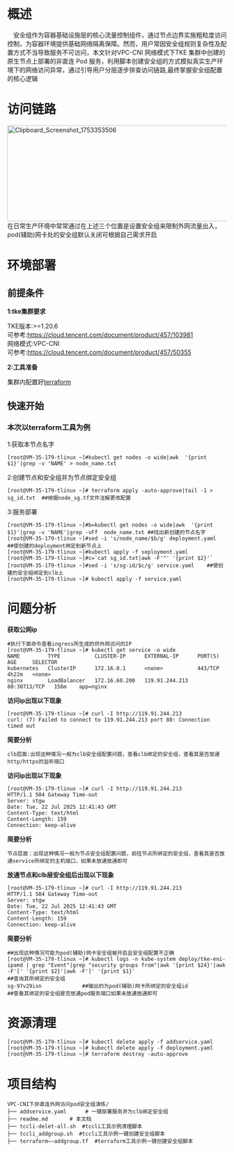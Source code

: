 # 概述
&emsp;安全组作为容器基础设施层的核心流量控制组件，通过节点边界实施粗粒度访问控制，为容器环境提供基础网络隔离保障。然而，用户常因安全组规则复杂性及配置方式不当导致服务不可访问，本文针对VPC-CNI 网络模式下TKE 集群中创建的原生节点上部署的非直连 Pod 服务，利用脚本创建安全组的方式模拟真实生产环境下的网络访问异常，通过引导用户分层逐步排查访问链路,最终掌握安全组配置的核心逻辑


# 访问链路
[<img width="929" height="220" alt="Clipboard_Screenshot_1753353506" src="https://github.com/user-attachments/assets/50b64512-e76f-4f4f-9174-adac68714031" />
](https://github.com/aliantli/sg_playbook_1/blob/f5b921b874729aa0ed684486e7a746d45ffb5d23/playbook/VPC-CNI%E4%B8%8B%E9%9D%9E%E7%9B%B4%E8%BF%9E%E5%A4%96%E7%BD%91%E8%AE%BF%E9%97%AEpod%E5%AE%89%E5%85%A8%E7%BB%84%E6%BC%94%E7%BB%83/image/service_flowchart.png)
<br>在日常生产环境中常常通过在上述三个位置是设置安全组来限制外网流量出入，pod(辅助)网卡处的安全组默认关闭可根据自己需求开启
# 环境部署
## 前提条件
**1:tke集群要求**

TKE版本:>=1.20.6
<br>可参考:https://cloud.tencent.com/document/product/457/103981<br>
网络模式:VPC-CNI<br>
可参考:https://cloud.tencent.com/document/product/457/50355

**2:工具准备**

集群内配置好[terraform](https://developer.hashicorp.com/terraform)
## 快速开始

### 本次以terraform工具为例
1:获取本节点名字
```
[root@VM-35-179-tlinux ~]#kubectl get nodes -o wide|awk  '{print $1}'|grep -v 'NAME' > node_name.txt
```
2:创建节点和安全组并为节点绑定安全组
```
[root@VM-35-179-tlinux ~]# terraform apply -auto-approve|tail -1 > sg_id.txt  ##根据node_sg.tf文件注解更改配置
```
3:服务部署
```
[root@VM-35-179-tlinux ~]#b=kubectl get nodes -o wide|awk  '{print $1}'|grep -v 'NAME'|grep -vFf  node_name.txt ##找出新创建的节点名字
[root@VM-35-179-tlinux ~]#sed -i 's/node_name/$b/g' deployment.yaml    ##使创建的deployment绑定到新节点上
[root@VM-35-179-tlinux ~]#kubectl apply -f seployment.yaml
[root@VM-35-179-tlinux ~]#c=`cat sg_id.txt|awk -F'"' '{print $2}'`    
[root@VM-35-179-tlinux ~]#sed -i 's/sg-id/$c/g' service.yaml    ##使创建的安全组绑定到clb上
[root@VM-35-179-tlinux ~]# kubectl apply -f service.yaml
```

# 问题分析
**获取公网ip**
```
#执行下面命令查看ingress所生成的供外网访问的IP
[root@VM-35-179-tlinux ~]# kubectl get service -o wide
NAME         TYPE           CLUSTER-IP      EXTERNAL-IP      PORT(S)        AGE     SELECTOR
kubernetes   ClusterIP      172.16.0.1      <none>           443/TCP        4h22m   <none>
nginx        LoadBalancer   172.16.60.200   119.91.244.213   80:30713/TCP   156m    app=nginx
```
**访问ip出现以下现象**
```
[root@VM-35-179-tlinux ~]# curl -I http://119.91.244.213
curl: (7) Failed to connect to 119.91.244.213 port 80: Connection timed out
```
**简要分析**
```
clb层面:出现这种情况一般为clb安全组配置问题，查看clb绑定的安全组，查看其是否放通http/https的监听端口
```
**访问ip出现以下现象**
```
[root@VM-35-179-tlinux ~]# curl -I http://119.91.244.213
HTTP/1.1 504 Gateway Time-out
Server: stgw
Date: Tue, 22 Jul 2025 12:41:43 GMT
Content-Type: text/html
Content-Length: 159
Connection: keep-alive
```
**简要分析**
```
节点层面：出现这种情况一般为节点安全组配置问题，前往节点所绑定的安全组，查看其是否放通service所绑定的主机端口，如果未放通放通即可
```
**放通节点和clb层安全组后出现以下现象**
```
[root@VM-35-179-tlinux ~]# curl -I http://119.91.244.213
HTTP/1.1 504 Gateway Time-out
Server: stgw
Date: Tue, 22 Jul 2025 12:41:43 GMT
Content-Type: text/html
Content-Length: 159
Connection: keep-alive
```
**简要分析**
```
##出现这种情况可能为pod(辅助)网卡安全组被开启且安全组配置不正确
[root@VM-35-179-tlinux ~]# kubectl logs -n kube-system deploy/tke-eni-ipamd | grep "Event"|grep "security groups from"|awk '{print $24}'|awk -F'[' '{print $2}'|awk -F']' '{print $1}'                            ##查询其所绑定的安全组
sg-97v29isn             ##输出的为pod(辅助)网卡所绑定的安全组id
##查看其绑定的安全组是否放通pod服务端口如果未放通放通即可
```
# 资源清理
```
[root@VM-35-179-tlinux ~]# kubectl delete apply -f addservice.yaml
[root@VM-35-179-tlinux ~]# kubectl delete apply -f deployment.yaml
[root@VM-35-179-tlinux ~]# terraform destroy -auto-approve
```
# 项目结构
```
VPC-CNI下非直连外网访问pod安全组演练/  
├── addservice.yaml      # 一键部署服务并为clb绑定安全组 
├── readme.md       # 本文档
├── tccli-delet-all.sh  #tccli工具示例清理脚本
├── tccli_addgroup.sh  #tccli工具示例一键创建安全组脚本
├── terraform——addgroup.tf  #terraform工具示例一键创建安全组脚本
```

